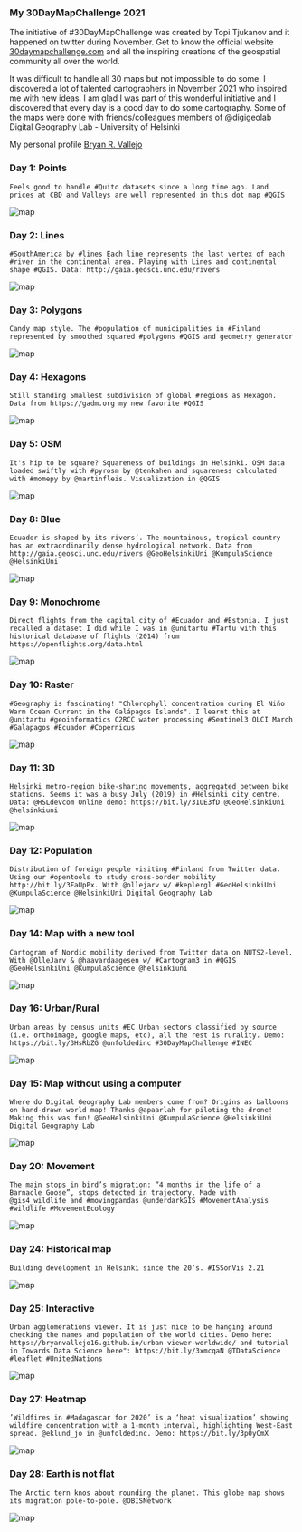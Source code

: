 ### My 30DayMapChallenge 2021 

The initiative of #30DayMapChallenge was created by Topi Tjukanov and it happened on twitter during November. Get to know the official website [30daymapchallenge.com](https://30daymapchallenge.com/) and all the inspiring creations of the geospatial community all over the world.

It was difficult to handle all 30 maps but not impossible to do some. I discovered a lot of talented cartographers in November 2021 who inspired me with new ideas. I am glad I was part of this wonderful initiative and I discovered that every day is a good day to do some cartography. Some of the maps were done with friends/colleagues members of @digigeolab Digital Geography Lab - University of Helsinki

My personal profile [Bryan R. Vallejo](https://www.linkedin.com/in/bryanrvallejo/)

### Day 1: Points
```
Feels good to handle #Quito datasets since a long time ago. Land prices at CBD and Valleys are well represented in this dot map #QGIS
```
![map](img/1_points.png)


### Day 2: Lines
```
#SouthAmerica by #lines Each line represents the last vertex of each #river in the continental area. Playing with Lines and continental shape #QGIS. Data: http://gaia.geosci.unc.edu/rivers
```
![map](img/1_lines.png)

### Day 3: Polygons
```
Candy map style. The #population of municipalities in #Finland represented by smoothed squared #polygons #QGIS and geometry generator
```
![map](img/1_polygons.png)

### Day 4: Hexagons
```
Still standing Smallest subdivision of global #regions as Hexagon. Data from https://gadm.org my new favorite #QGIS
```
![map](img/1_hexagons.png)

### Day 5: OSM
```
It's hip to be square? Squareness of buildings in Helsinki. OSM data loaded swiftly with #pyrosm by @tenkahen and squareness calculated with #momepy by @martinfleis. Visualization in @QGIS
```
![map](img/1_osm.png)

### Day 8: Blue
```
Ecuador is shaped by its rivers’. The mountainous, tropical country has an extraordinarily dense hydrological network. Data from http://gaia.geosci.unc.edu/rivers @GeoHelsinkiUni @KumpulaScience @HelsinkiUni
```
![map](img/1_blue.png)

### Day 9: Monochrome
```
Direct flights from the capital city of #Ecuador and #Estonia. I just recalled a dataset I did while I was in @unitartu #Tartu with this historical database of flights (2014) from https://openflights.org/data.html
```
![map](img/1_monochrome.png)

### Day 10: Raster
```
#Geography is fascinating! "Chlorophyll concentration during El Niño Warm Ocean Current in the Galápagos Islands". I learnt this at @unitartu #geoinformatics C2RCC water processing #Sentinel3 OLCI March #Galapagos #Ecuador #Copernicus
```
![map](img/1_points.png)

### Day 11: 3D
```
Helsinki metro-region bike-sharing movements, aggregated between bike stations. Seems it was a busy July (2019) in #Helsinki city centre. Data: @HSLdevcom Online demo: https://bit.ly/31UE3fD @GeoHelsinkiUni @helsinkiuni
```
![map](img/1_points.png)

### Day 12: Population
```
Distribution of foreign people visiting #Finland from Twitter data. Using our #opentools to study cross-border mobility http://bit.ly/3FaUpPx. With @ollejarv w/ #keplergl #GeoHelsinkiUni @KumpulaScience @HelsinkiUni Digital Geography Lab
```
![map](img/12_population.png)

### Day 14: Map with a new tool
```
Cartogram of Nordic mobility derived from Twitter data on NUTS2-level. With @OlleJarv & @haavardaagesen w/ #Cartogram3 in #QGIS @GeoHelsinkiUni @KumpulaScience @helsinkiuni
```
![map](img/14_new.png)

### Day 16: Urban/Rural
```
Urban areas by census units #EC Urban sectors classified by source (i.e. orthoimage, google maps, etc), all the rest is rurality. Demo: https://bit.ly/3HsRbZG @unfoldedinc #30DayMapChallenge #INEC
```
![map](img/16_urbanrural.png)

### Day 15: Map without using a computer
```
Where do Digital Geography Lab members come from? Origins as balloons on hand-drawn world map! Thanks @apaarlah for piloting the drone! Making this was fun! @GeoHelsinkiUni @KumpulaScience @HelsinkiUni Digital Geography Lab
```
![map](img/15_dgl.png)

### Day 20: Movement
```
The main stops in bird’s migration: “4 months in the life of a Barnacle Goose”, stops detected in trajectory. Made with @gis4_wildlife and #movingpandas @underdarkGIS #MovementAnalysis #wildlife #MovementEcology
```
![map](img/20_movement.png)

### Day 24: Historical map
```
Building development in Helsinki since the 20’s. #ISSonVis 2.21
```
![map](img/24_history.png)

### Day 25: Interactive
```
Urban agglomerations viewer. It is just nice to be hanging around checking the names and population of the world cities. Demo here: https://bryanvallejo16.github.io/urban-viewer-worldwide/ and tutorial in Towards Data Science here": https://bit.ly/3xmcqaN @TDataScience #leaflet #UnitedNations 
```
![map](img/25_interactive.gif)

### Day 27: Heatmap
```
’Wildfires in #Madagascar for 2020’ is a ‘heat visualization’ showing wildfire concentration with a 1-month interval, highlighting West-East spread. @eklund_jo in @unfoldedinc. Demo: https://bit.ly/3p0yCmX
```
![map](img/27_heatmap.gif)

### Day 28: Earth is not flat
```
The Arctic tern knos about rounding the planet. This globe map shows its migration pole-to-pole. @OBISNetwork
```
![map](img/28_world.gif)
